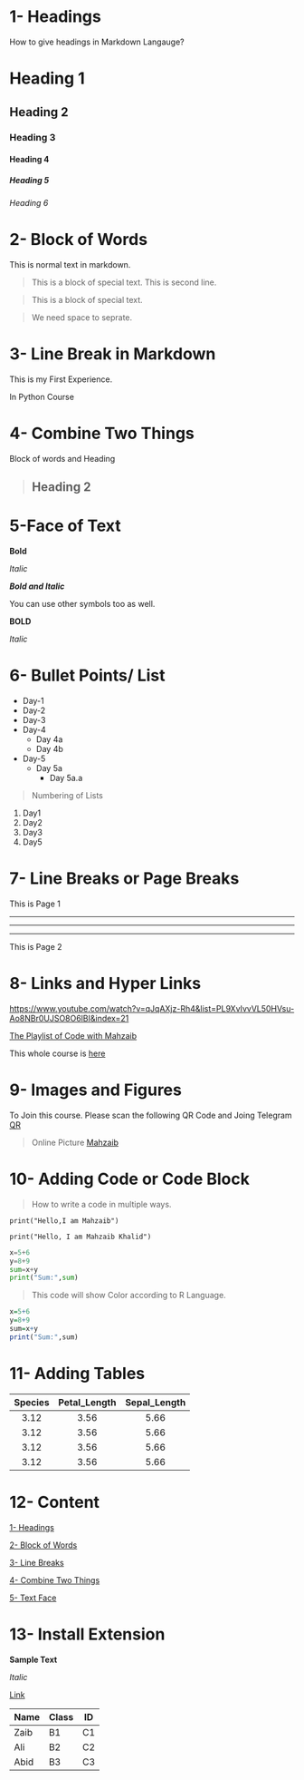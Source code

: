 # 1- Headings

How to give headings in Markdown Langauge?

# Heading 1

## Heading 2

### Heading 3

#### Heading 4

##### Heading 5

###### Heading 6

# 2- Block of Words

This is normal text in markdown.

> This is a block of special text.
>This is second line.

> This is a block of special text.

>We need space to seprate.

# 3- Line Break in Markdown

This is my First Experience.

In Python Course

# 4- Combine Two Things

Block of words and Heading

> ## Heading 2

# 5-Face of Text

**Bold**

*Italic*

***Bold and Italic***

You can use other symbols too as well.

**BOLD**

*Italic*

# 6- Bullet Points/ List

- Day-1
- Day-2
- Day-3
- Day-4
  - Day 4a
  - Day 4b
- Day-5
  - Day 5a
    - Day 5a.a

> Numbering of Lists

1. Day1
2. Day2
3. Day3
4. Day5

# 7- Line Breaks or Page Breaks

This is Page 1

---
___
***
This is Page 2

# 8- Links and Hyper Links

<https://www.youtube.com/watch?v=qJqAXjz-Rh4&list=PL9XvIvvVL50HVsu-Ao8NBr0UJSO8O6lBI&index=21>

[The Playlist of Code with Mahzaib](https://www.youtube.com/watch?v=qJqAXjz-Rh4&list=PL9XvIvvVL50HVsu-Ao8NBr0UJSO8O6lBI&index=21)

[Code with Mahzaib Youtube Channel]:(https://www.youtube.com/watch?v=qJqAXjz-Rh4&list=PL9XvIvvVL50HVsu-Ao8NBr0UJSO8O6lBI&index=21)

This whole course is [here][Code with Mahzaib Youtube Channel]

# 9- Images and Figures

To Join this course. Please scan the following QR Code and Joing Telegram
[QR](qr.png)

> Online Picture
[Mahzaib]()

# 10- Adding Code or Code Block

> How to write a code in multiple ways.

`print("Hello,I am Mahzaib")`

```
print("Hello, I am Mahzaib Khalid")
```

```python
x=5+6
y=8+9
sum=x+y
print("Sum:",sum)
```

> This code will show Color according to R Language.

```R
x=5+6
y=8+9
sum=x+y
print("Sum:",sum)
```

# 11- Adding Tables

| Species | Petal_Length | Sepal_Length |
| :-------: | :--------:| :-------: |
| 3.12 | 3.56 | 5.66 |
| 3.12 | 3.56 | 5.66 |
| 3.12 | 3.56 | 5.66 |
| 3.12 | 3.56 | 5.66 |

# 12- Content

[1- Headings](#1--headings)

[2- Block of Words](#2--block-of-words)

[3- Line Breaks](#3--line-break-in-markdown)

[4- Combine Two Things](#4--combine-two-things)

[5- Text Face](#5-face-of-text)

# 13- Install Extension

**Sample Text**

*Italic*

[Link](www.google.com)

Name | Class | ID
---------|----------|---------
 Zaib | B1 | C1
 Ali | B2 | C2
 Abid | B3 | C3
